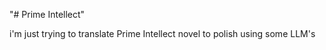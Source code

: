 "# Prime Intellect" 


i'm just trying to translate Prime Intellect novel to polish using some LLM's